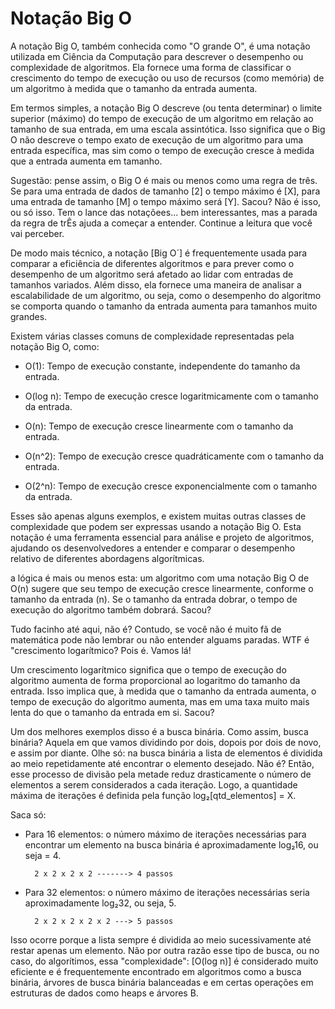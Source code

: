 # Notação Big O

A notação Big O, também conhecida como "O grande O", é uma notação utilizada em Ciência da Computação para descrever o desempenho ou complexidade de algoritmos. Ela fornece uma forma de classificar o crescimento do tempo de execução ou uso de recursos (como memória) de um algoritmo à medida que o tamanho da entrada aumenta.

Em termos simples, a notação Big O descreve (ou tenta determinar) o limite superior (máximo) do tempo de execução de um algoritmo em relação ao tamanho de sua entrada, em uma escala assintótica. Isso significa que o Big O não descreve o tempo exato de execução de um algoritmo para uma entrada específica, mas sim como o tempo de execução cresce à medida que a entrada aumenta em tamanho.

Sugestão: pense assim, o Big O é mais ou menos como uma regra de três. Se para uma entrada de dados de tamanho [2] o tempo máximo é [X], para uma entrada de tamanho [M] o tempo máximo será [Y]. Sacou? Não é isso, ou só isso. Tem o lance das notaçõees... bem interessantes, mas a parada da regra de trÊs ajuda a começar a entender. Continue a leitura que você vai perceber.

De modo mais técnico, a notação [Big O´] é frequentemente usada para comparar a eficiência de diferentes algoritmos e para prever como o desempenho de um algoritmo será afetado ao lidar com entradas de tamanhos variados. Além disso, ela fornece uma maneira de analisar a escalabilidade de um algoritmo, ou seja, como o desempenho do algoritmo se comporta quando o tamanho da entrada aumenta para tamanhos muito grandes.

Existem várias classes comuns de complexidade representadas pela notação Big O, como:

- O(1): Tempo de execução constante, independente do tamanho da entrada.

- O(log n): Tempo de execução cresce logaritmicamente com o tamanho da entrada.

- O(n): Tempo de execução cresce linearmente com o tamanho da entrada.

- O(n^2): Tempo de execução cresce quadráticamente com o tamanho da entrada.

- O(2^n): Tempo de execução cresce exponencialmente com o tamanho da entrada.

Esses são apenas alguns exemplos, e existem muitas outras classes de complexidade que podem ser expressas usando a notação Big O. Esta notação é uma ferramenta essencial para análise e projeto de algoritmos, ajudando os desenvolvedores a entender e comparar o desempenho relativo de diferentes abordagens algorítmicas.

a lógica é mais ou menos esta: um algoritmo com uma notação Big O de O(n) sugere que seu tempo de execução cresce linearmente, conforme o tamanho da entrada (n). Se o tamanho da entrada dobrar, o tempo de execução do algoritmo também dobrará. Sacou?

Tudo facinho até aqui, não é? Contudo, se você não é muito fã de matemática pode não lembrar ou não entender alguams paradas. WTF é "crescimento logarítmico? Pois é. Vamos lá!

Um crescimento logarítmico significa que o tempo de execução do algoritmo aumenta de forma proporcional ao logaritmo do tamanho da entrada. Isso implica que, à medida que o tamanho da entrada aumenta, o tempo de execução do algoritmo aumenta, mas em uma taxa muito mais lenta do que o tamanho da entrada em si. Sacou?

Um dos melhores exemplos disso é a busca binária. Como assim, busca binária? Aquela em que vamos dividindo por dois, dopois por dois de novo, e assim por diante. Olhe só: na busca binária a lista de elementos é dividida ao meio repetidamente até encontrar o elemento desejado. Não é? Então, esse processo de divisão pela metade reduz drasticamente o número de elementos a serem considerados a cada iteração. Logo, a quantidade máxima de iterações é definida pela função log₂[qtd_elementos] = X.

Saca só:

- Para 16 elementos: o número máximo de iterações necessárias para encontrar um elemento na busca binária é aproximadamente log₂16, ou seja = 4.

        2 x 2 x 2 x 2 -------> 4 passos

- Para 32 elementos: o número máximo de iterações necessárias seria aproximadamente log₂32, ou seja, 5.

        2 x 2 x 2 x 2 x 2 ---> 5 passos

Isso ocorre porque a lista sempre é dividida ao meio sucessivamente até restar apenas um elemento. Não por outra razão esse tipo de busca, ou no caso, do algorítimos, essa "complexidade": [O(log n)] é considerado muito eficiente e é frequentemente encontrado em algoritmos como a busca binária, árvores de busca binária balanceadas e em certas operações em estruturas de dados como heaps e árvores B.
